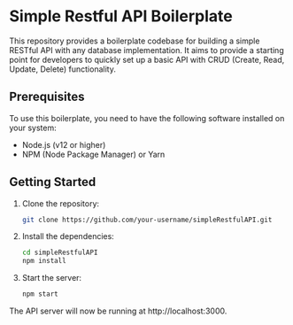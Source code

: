 # Simple Restful API Boilerplate

This repository provides a boilerplate codebase for building a simple RESTful API with any database implementation. It aims to provide a starting point for developers to quickly set up a basic API with CRUD (Create, Read, Update, Delete) functionality.

## Prerequisites

To use this boilerplate, you need to have the following software installed on your system:

- Node.js (v12 or higher)
- NPM (Node Package Manager) or Yarn

## Getting Started

1. Clone the repository:

   ```bash
   git clone https://github.com/your-username/simpleRestfulAPI.git

2. Install the dependencies:

   ```bash
   cd simpleRestfulAPI
   npm install

3. Start the server:
   ```bash
   npm start

 The API server will now be running at http://localhost:3000.
